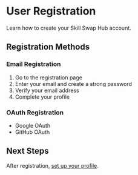 # User Registration

Learn how to create your Skill Swap Hub account.

## Registration Methods

### Email Registration
1. Go to the registration page
2. Enter your email and create a strong password
3. Verify your email address
4. Complete your profile

### OAuth Registration
- Google OAuth
- GitHub OAuth

## Next Steps
After registration, [set up your profile](./profile-setup.md).
